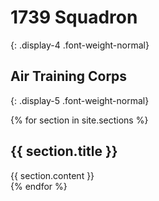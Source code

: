 <div class="hero">
  <div class="container" markdown="1">

1739 Squadron
===================
{: .display-4 .font-weight-normal}

Air Training Corps
------------------
{: .display-5 .font-weight-normal}

  </div>
</div>

{% for section in site.sections %}
  <section id="{{ section.title | slugify }}" class="section">
    <div class="container">
      <div class="row">
        <div class="col-md-12">
          <h2 class="text-center">{{ section.title }}</h2>
          {{ section.content }}
        </div>
      </div>
    </div>
  </section>
{% endfor %}
